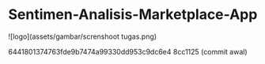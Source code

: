 # Sentimen-Analisis-Marketplace-App

![logo](assets/gambar/screnshoot tugas.png)





6441801374763fde9b7474a99330dd953c9dc6e4
8cc1125 (commit awal)

